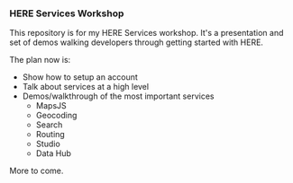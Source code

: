 ### HERE Services Workshop

This repository is for my HERE Services workshop. It's a presentation and set of demos walking developers through getting
started with HERE. 

The plan now is:

* Show how to setup an account
* Talk about services at a high level
* Demos/walkthrough of the most important services
  * MapsJS
  * Geocoding
  * Search
  * Routing
  * Studio 
  * Data Hub

More to come.
